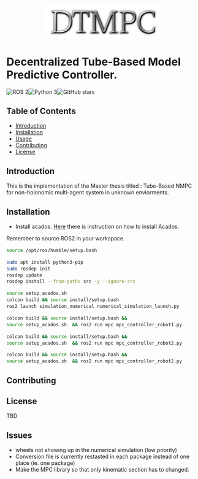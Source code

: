 <div align="center">
<img src="utils/LOGO.png" alt="Header Image" width="300"/>
</div>

# Decentralized Tube-Based Model Predictive Controller.

![ROS 2](https://img.shields.io/badge/ROS-2-blue.svg)![Python 3](https://img.shields.io/badge/python-3-blue.svg)![GitHub stars](https://img.shields.io/github/stars/hamza-robotics/dtmpc.svg?style=social)

## Table of Contents

- [Introduction](#introduction)
- [Installation](#installation)
- [Usage](#usage)
- [Contributing](#contributing)
- [License](#license)

## Introduction
This is the implementation of the Master thesis titled : Tube-Based NMPC for non-holonomic multi-agent system in unknown enviorments. 

## Installation

- Install acados. [Here](src/mpc/README.md) there is instruction on how to install Acados.



Remember to source ROS2 in your workspace. 
```bash
source /opt/ros/humble/setup.bash
```

```bash
sudo apt install python3-pip
sudo rosdep init
rosdep update
rosdep install --from-paths src -y --ignore-src
```

```bash
source setup_acados.sh 
colcon build && source install/setup.bash
ros2 launch simulation_numerical numerical_simulation_launch.py 
```


```bash
colcon build && source install/setup.bash && 
source setup_acados.sh  && ros2 run mpc mpc_controller_robot1.py
```

```bash
colcon build && source install/setup.bash && 
source setup_acados.sh  && ros2 run mpc mpc_controller_robot2.py
```

```bash
colcon build && source install/setup.bash && 
source setup_acados.sh  && ros2 run mpc mpc_controller_robot2.py
```





## Contributing



## License

TBD


## Issues

- wheels not showing up in the numerical simulation (low priority)
- Conversion file is currently restasted in each package instead of one place (ie. one package)
- Make the MPC library so that only kinematic section has to changed. 
